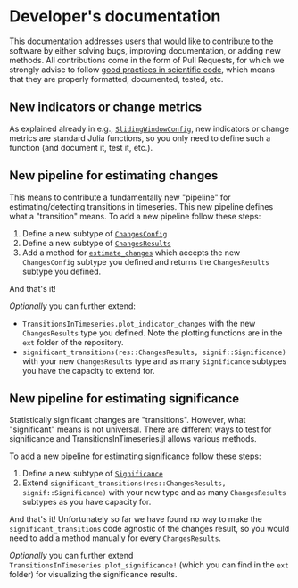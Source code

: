 # Developer's documentation

This documentation addresses users that would like to contribute to the software by either solving bugs, improving documentation, or adding new methods.
All contributions come in the form of Pull Requests, for which we strongly advise to follow [good practices in scientific code](https://github.com/JuliaDynamics/GoodScientificCodeWorkshop), which means that they are properly formatted, documented, tested, etc.

## New indicators or change metrics

As explained already in e.g., [`SlidingWindowConfig`](@ref), new indicators or change metrics are standard Julia functions, so you only need to define such a function (and document it, test it, etc.).

## New pipeline for estimating changes

This means to contribute a fundamentally new "pipeline" for estimating/detecting
transitions in timeseries. This new pipeline defines what a "transition" means.
To add a new pipeline follow these steps:

1. Define a new subtype of [`ChangesConfig`](@ref)
2. Define a new subtype of [`ChangesResults`](@ref)
3. Add a method for [`estimate_changes`](@ref) which accepts
   the new `ChangesConfig` subtype you defined and
   returns the `ChangesResults` subtype you defined.

And that's it!

_Optionally_ you can further extend:

- `TransitionsInTimeseries.plot_indicator_changes` with the new `ChangesResults` type you defined. Note the plotting functions are in the `ext` folder of the repository.
- `significant_transitions(res::ChangesResults, signif::Significance)`
  with your new `ChangesResults` type and as many `Significance`
  subtypes you have the capacity to extend for.


## New pipeline for estimating significance

Statistically significant changes are "transitions".
However, what "significant" means is not universal. There are different ways to
test for significance and TransitionsInTimeseries.jl allows various methods.

To add a new pipeline for estimating significance follow these steps:

1. Define a new subtype of [`Significance`](@ref)
2. Extend `significant_transitions(res::ChangesResults, signif::Significance)`
   with your new type and as many `ChangesResults` subtypes as you have
   capacity for.

And that's it! Unfortunately so far we have found no way to make the
`significant_transitions` code agnostic of the changes result, so you would
need to add a method manually for every `ChangesResults`.

_Optionally_ you can further extend `TransitionsInTimeseries.plot_significance!`
(which you can find in the `ext` folder) for visualizing the significance results.
